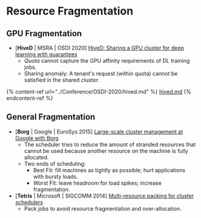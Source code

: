 # Resource Fragmentation

## GPU Fragmentation

* \[**HiveD** | MSRA | OSDI 2020] [HiveD: Sharing a GPU cluster for deep learning with guarantees](https://www.usenix.org/conference/osdi20/presentation/zhao-hanyu)
  * _Quota_ cannot capture the GPU affinity requirements of DL training jobs.
  * Sharing anomaly: A tenant's request (within quota) cannot be satisfied in the shared cluster.

{% content-ref url="../Conference/OSDI-2020/hived.md" %}
[hived.md](../Conference/OSDI-2020/hived.md)
{% endcontent-ref %}

## General Fragmentation

* \[**Borg** | Google | EuroSys 2015] [Large-scale cluster management at Google with Borg](https://doi.org/10.1145/2741948.2741964)
  * The scheduler tries to reduce the amount of stranded resources that cannot be used because another resource on the machine is fully allocated.
  * Two ends of scheduling:
    * Best Fit: fill machines as tightly as possible; hurt applications with bursty loads.
    * Worst Fit: leave headroom for load spikes; increase fragmentation.
* \[**Tetris** | Microsoft | SIGCOMM 2014] [Multi-resource packing for cluster schedulers](https://doi.org/10.1145/2619239.2626334)
  * Pack jobs to avoid resource fragmentation and over-allocation.
